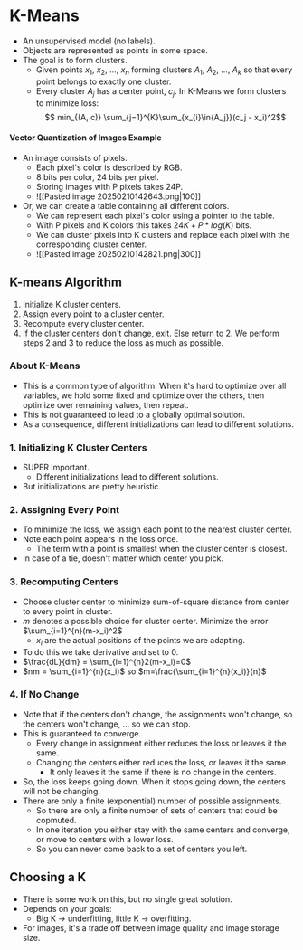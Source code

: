 # K-Means
- An unsupervised model (no labels).
- Objects are represented as points in some space.
- The goal is to form clusters.
	- Given points $x_1$, $x_2$, ..., $x_n$ forming clusters $A_1$, $A_2$, ..., $A_k$ so that every point belongs to exactly one cluster.
	- Every cluster $A_j$ has a center point, $c_j$. In K-Means we form clusters to minimize loss: $$ min_{(A, c)} \sum_{j=1}^{K}\sum_{x_{i}\in{A_j}}(c_j - x_i)^2$$
#### Vector Quantization of Images Example
- An image consists of pixels.
	- Each pixel's color is described by RGB.
	- 8 bits per color, 24 bits per pixel.
	- Storing images with P pixels takes 24P.
	- ![[Pasted image 20250210142643.png|100]]
- Or, we can create a table containing all different colors.
	- We can represent each pixel's color using a pointer to the table.
	- With P pixels and K colors this takes $24K + P*log(K)$ bits.
	- We can cluster pixels into K clusters and replace each pixel with the corresponding cluster center.
	- ![[Pasted image 20250210142821.png|300]]

## K-means Algorithm
1. Initialize K cluster centers.
2. Assign every point to a cluster center.
3. Recompute every cluster center.
4. If the cluster centers don't change, exit. Else return to 2.
We perform steps 2 and 3 to reduce the loss as much as possible.
### About K-Means
- This is a common type of algorithm. When it's hard to optimize over all variables, we hold some fixed and optimize over the others, then optimize over remaining values, then repeat.
- This is not guaranteed to lead to a globally optimal solution.
- As a consequence, different initializations can lead to different solutions.
### 1. Initializing K Cluster Centers
- SUPER important.
	- Different initializations lead to different solutions.
- But initializations are pretty heuristic.
### 2. Assigning Every Point
- To minimize the loss, we assign each point to the nearest cluster center.
- Note each point appears in the loss once.
	- The term with a point is smallest when the cluster center is closest.
- In case of a tie, doesn't matter which center you pick.
### 3. Recomputing Centers
- Choose cluster center to minimize sum-of-square distance from center to every point in cluster.
- $m$ denotes a possible choice for cluster center. Minimize the error $\sum_{i=1}^{n}(m-x_i)^2$
	- $x_i$ are the actual positions of the points we are adapting.
- To do this we take derivative and set to 0.
- $\frac{dL}{dm} = \sum_{i=1}^{n}2(m-x_i)=0$
- $nm = \sum_{i=1}^{n}(x_i)$ so $m=\frac{\sum_{i=1}^{n}(x_i)}{n}$
###  4. If No Change
- Note that if the centers don't change, the assignments won't change, so the centers won't change, ... so we can stop.
- This is guaranteed to converge.
	- Every change in assignment either reduces the loss or leaves it the same.
	- Changing the centers either reduces the loss, or leaves it the same.
		- It only leaves it the same if there is no change in the centers.
- So, the loss keeps going down. When it stops going down, the centers will not be changing.
- There are only a finite (exponential) number of possible assignments.
	- So there are only a finite number of sets of centers that could be copmuted.
	- In one iteration you either stay with the same centers and converge, or move to centers with a lower loss.
	- So you can never come back to a set of centers you left.
## Choosing a K
- There is some work on this, but no single great solution.
- Depends on your goals:
	- Big K -> underfitting, little K -> overfitting.
- For images, it's a trade off between image quality and image storage size.